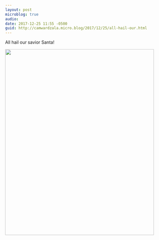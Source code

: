 ```yaml
---
layout: post
microblog: true
audio: 
date: 2017-12-25 11:55 -0500
guid: http://camwardzala.micro.blog/2017/12/25/all-hail-our.html
---
```

All hail our savior Santa!

<img src="http://camwardzala.com/uploads/2018/13e7fe1226.jpg" width="480" height="600" />
